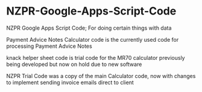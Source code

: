# NZPR-Google-Apps-Script-Code
NZPR Google Apps Script Code;
For doing certain things with data

Payment Advice Notes Calculator code is the currently used code for processing Payment Advice Notes

knack helper sheet code is trial code for the MR70 calculator previously being developed but now on hold due to new software

NZPR Trial Code was a copy of the main Calculator code, now with changes to implement sending invoice emails direct to client
